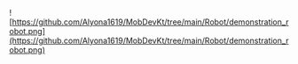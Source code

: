 ![https://github.com/Alyona1619/MobDevKt/tree/main/Robot/demonstration_robot.png](https://github.com/Alyona1619/MobDevKt/tree/main/Robot/demonstration_robot.png)